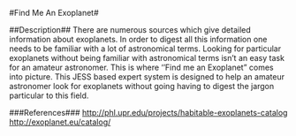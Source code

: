 
#Find Me An Exoplanet#

##Description##
There are numerous sources which give detailed information about exoplanets. In order to digest all this information one needs to be familiar with a lot of astronomical terms. Looking for particular exoplanets without being familiar with astronomical terms isn’t an easy task for an amateur astronomer. This is where ‘’Find me an Exoplanet” comes into picture. This JESS based expert system is designed to help an amateur astronomer look for exoplanets without going having to digest the jargon particular to this field.

###References###
http://phl.upr.edu/projects/habitable-exoplanets-catalog<br>
http://exoplanet.eu/catalog/
